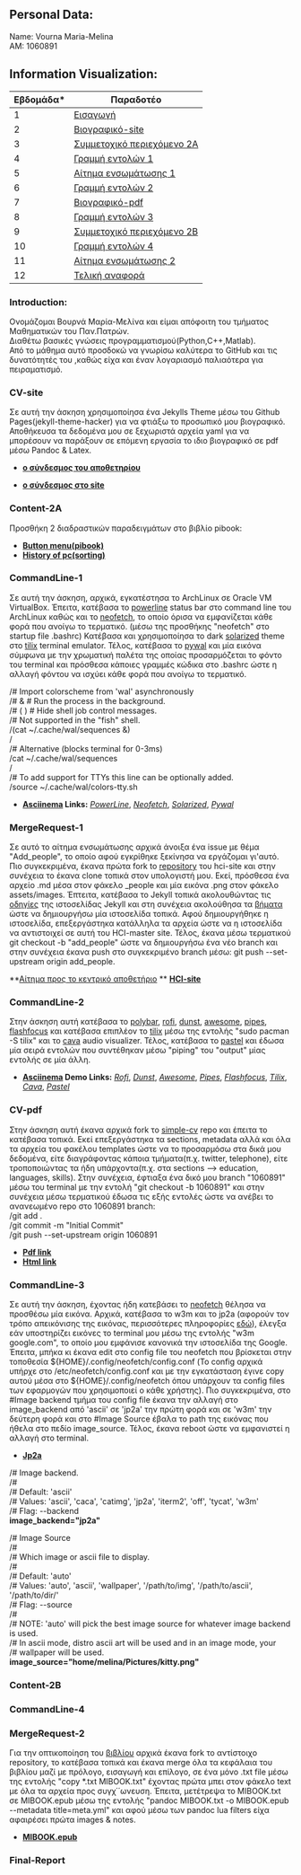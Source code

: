 ## Personal Data:
Name: Vourna Maria-Melina <br /> 
ΑΜ: 1060891 

## Information Visualization:
| Εβδομάδα* | Παραδοτέο |
| --- | --- |
| 1 | [Εισαγωγή](#Introduction) |
| 2 | [Βιογραφικό-site](#CV-site) |
| 3 | [Συμμετοχικό περιεχόμενο 2A](#Content-2A) |
| 4 | [Γραμμή εντολών 1](#CommandLine-1)
| 5 | [Αίτημα ενσωμάτωσης 1](#MergeRequest-1) |
| 6 | [Γραμμή εντολών 2](#CommandLine-2) |
| 7 | [Βιογραφικό-pdf](#CV-pdf) |
| 8 | [Γραμμή εντολών 3](#CommandLine-3) |
| 9 | [Συμμετοχικό περιεχόμενο 2B](#Content-2Β) |
| 10 | [Γραμμή εντολών 4](#CommandLine-4)|
| 11 | [Αίτημα ενσωμάτωσης 2](#MergeRequest-2) |
| 12 | [Τελική αναφορά](#Final-Report) |

### Introduction:
Ονομάζομαι Βουρνά Μαρία-Μελίνα και είμαι απόφοιτη του τμήματος Μαθηματικών του Παν.Πατρών. <br/>
Διαθέτω βασικές γνώσεις προγραμματισμού(Python,C++,Matlab). <br/>
Από το μάθημα  αυτό προσδοκώ να γνωρίσω καλύτερα το GitHub και τις δυνατότητές του ,καθώς είχα και έναν λογαριασμό παλιαότερα για πειραματισμό.

### CV-site
Σε αυτή την άσκηση χρησιμοποίησα ένα Jekylls Theme μέσω του Github Pages(jekyll-theme-hacker) για να φτιάξω το προσωπικό μου βιογραφικό. Αποθήκευσα τα δεδομένα μου σε ξεχωριστά αρχεία yaml για να μπορέσουν να παράξουν σε επόμενη εργασία το ιδιο βιογραφικό σε pdf μέσω Pandoc & Latex. 

- **[ο σύνδεσμος του αποθετηρίου](https://github.com/vournam/my_cv)** 

- **[ο σύνδεσμος στο site](https://vournam.github.io/my_cv/)** 

### Content-2A
Προσθήκη 2 διαδραστικών παραδειγμάτων στο βιβλίο pibook:
 -  **[Button menu(pibook)](https://pibooksite1.netlify.app/remix/button-menu(pibook)/)**
 -  **[History of pc(sorting)](https://pibooksite1.netlify.app/remix/pc-history-sorting/)**

### CommandLine-1
Σε αυτή την άσκηση, αρχικά, εγκατέστησα το ArchLinux σε Oracle VM VirtualBox. Έπειτα, κατέβασα το [powerline](https://github.com/powerline/powerline) status bar στο command line του ArchLinux καθώς και το [neofetch](https://github.com/dylanaraps/neofetch), το οποίο όρισα να εμφανίζεται κάθε φορά που ανοίγω το τερματικό. (μέσω της προσθήκης "neofetch" στο startup file .bashrc) Κατέβασα και χρησιμοποίησα το dark [solarized](https://github.com/altercation/solarized) theme στο [tilix](https://gnunn1.github.io/tilix-web/) terminal emulator. Τέλος, κατέβασα το [pywal](https://github.com/dylanaraps/pywal) και μία εικόνα σύμφωνα με την χρωματική παλέτα της οποίας προσαρμόζεται το φόντο του terminal και πρόσθεσα κάποιες γραμμές κώδικα στο .bashrc ώστε η αλλαγή φόντου να ισχύει κάθε φορά που ανοίγω το τερματικό.

/# Import colorscheme from 'wal' asynchronously </br>
/# &   # Run the process in the background. <br/>
/# ( ) # Hide shell job control messages. <br/>
/# Not supported in the "fish" shell. <br/>
/(cat ~/.cache/wal/sequences &) <br/>
/<br/>
/# Alternative (blocks terminal for 0-3ms) <br/>
/cat ~/.cache/wal/sequences <br/>
/<br/>
/# To add support for TTYs this line can be optionally added. <br/>
/source ~/.cache/wal/colors-tty.sh <br/>

- **[Asciinema](https://asciinema.org/) Links:**
*[PowerLine](https://asciinema.org/a/457054)*,
*[Neofetch](https://asciinema.org/a/457177)*,
*[Solarized]()*,
*[Pywal](https://asciinema.org/a/457192)*

### MergeRequest-1
Σε αυτό το αίτημα ενσωμάτωσης αρχικά άνοιξα ένα issue με θέμα "Add_people", το οποίο αφού εγκρίθηκε ξεκίνησα να εργάζομαι γι'αυτό. Πιο συγκεκριμένα, έκανα πρώτα fork to [repository](https://github.com/upatras-hci/site) του hci-site και στην συνέχεια το έκανα clone τοπικά στον υπολογιστή μου. Εκεί, πρόσθεσα ένα αρχείο .md μέσα στον φάκελο _people και μία εικόνα .png στον φάκελο assets/images. Έπτειτα, κατέβασα το Jekyll τοπικά ακολουθώντας τις [οδηγίες](https://jekyllrb.com/docs/installation/) της ιστοσελίδας Jekyll και στη συνέχεια ακολούθησα τα [βήματα]() ώστε να δημιουργήσω μία ιστοσελίδα τοπικά. Αφού δημιουργήθηκε η ιστοσελίδα, επεξεργάστηκα κατάλληλα τα αρχεία ώστε να η ιστοσελίδα να αντιστοιχεί σε αυτή του HCI-master site. Τέλος, έκανα μέσω τερματικού  git checkout -b "add_people" ώστε να δημιουργήσω ένα νέο branch και στην συνέχεια έκανα push στο συγκεκριμένο branch μέσω: git push --set-upstream origin add_people. </br>

**[Αίτημα προς το κεντρικό αποθετήριο]() **
**[HCI-site]()**

### CommandLine-2
Στην άσκηση αυτή κατέβασα το [polybar](https://github.com/polybar/polybar), [rofi](https://github.com/davatorium/rofi), [dunst](https://github.com/dunst-project/dunst), [awesome](https://github.com/awesomeWM/awesome), [pipes](https://github.com/pipeseroni/pipes.sh), [flashfocus](https://github.com/fennerm/flashfocus) και κατέβασα επιπλέον το [tilix](https://gnunn1.github.io/tilix-web/) μέσω της εντολής "sudo pacman -S tilix" και το [cava](https://github.com/karlstav/cava#configuration) audio visualizer. Τέλος, κατέβασα το [pastel](https://github.com/sharkdp/pastel) και έδωσα μία σειρά εντολών που συντέθηκαν μέσω "piping" του "output" μίας εντολής σε μία άλλη.

- **[Asciinema](https://asciinema.org/) Demo Links:**
*[Rofi](https://asciinema.org/a/457687)*,
*[Dunst]()*,
*[Awesome]()*,
*[Pipes](https://asciinema.org/a/458185)*,
*[Flashfocus]()*,
*[Tilix]()*,
*[Cava](https://asciinema.org/a/458152)*,
*[Pastel](https://asciinema.org/a/458180)*

### CV-pdf
Στην άσκηση αυτή έκανα αρχικά fork το [simple-cv](https://github.com/plain-plain-text/simple-cv) repo και έπειτα το κατέβασα τοπικά. Εκεί επεξεργάστηκα τα sections, metadata αλλά και όλα τα αρχεία του φακέλου templates ώστε να το προσαρμόσω στα δικά μου δεδομένα, είτε διαγράφοντας κάποια τμήματα(π.χ. twitter, telephone), είτε τροποποιώντας τα ήδη υπάρχοντα(π.χ. στα sections --> education, languages, skills). Στην συνέχεια, έφτιαξα ένα δικό μου branch "1060891" μέσω του terminal με την εντολή "git checkout -b 1060891" και στην συνέχεια μέσω τερματικού έδωσα τις εξής εντολές ώστε να ανέβει το ανανεωμένο repo στο 1060891 branch: </br>
/git add . </br>
/git commit -m "Initial Commit" </br>
/git push --set-upstream origin 1060891 </br>

- **[Pdf link](https://github.com/vournam/simple-cv/blob/1060891/docs/M-M_Vourna.pdf)** </br>
- **[Html link](https://github.com/vournam/simple-cv/blob/1060891/docs/index.html)**

### CommandLine-3
Σε αυτή την άσκηση, έχοντας ήδη κατεβάσει το [neofetch](https://github.com/dylanaraps/neofetch) θέλησα να προσθέσω μία εικόνα. Αρχικά, κατέβασα το w3m και το jp2a (αφορούν τον τρόπο απεικόνισης της εικόνας, περισσότερες πληροφορίες [εδώ](https://github.com/dylanaraps/neofetch/wiki/Image-Backends)), έλεγξα εάν υποστηρίζει εικόνες το terminal μου μέσω της εντολής "w3m google.com", το οποίο μου εμφάνισε κανονικά την ιστοσελίδα της Google. Έπειτα, μπήκα κι έκανα edit στο config file του neofetch που βρίσκεται στην τοποθεσία ${HOME}/.config/neofetch/config.conf (Το config αρχικά υπήρχε στο /etc/neofetch/config.conf και με την εγκατάσταση έγινε copy αυτού μέσα στο ${HOME}/.config/neofetch όπου υπάρχουν τα config files των εφαρμογών που χρησιμοποιεί ο κάθε χρήστης). Πιο συγκεκριμένα, στο #Image backend τμήμα του config file έκανα την αλλαγή στο image_backend από 'ascii' σε 'jp2a' την πρώτη φορά και σε 'w3m' την δεύτερη φορά και στο #Image Source έβαλα το path της εικόνας που ήθελα στο πεδίο image_source. Τέλος, έκανα reboot ώστε να εμφανιστεί η αλλαγή στο terminal.

- **[Jp2a](https://asciinema.org/a/459412)**

/# Image backend. <br/>
/# <br/>
/# Default:  'ascii' <br/>
/# Values:   'ascii', 'caca', 'catimg', 'jp2a', 'iterm2', 'off', 'tycat', 'w3m' <br/>
/# Flag:     --backend <br/>
**image_backend="jp2a"** <br/>

/# Image Source <br/>
/# <br/>
/# Which image or ascii file to display. <br/>
/# <br/>
/# Default:  'auto' <br/>
/# Values:   'auto', 'ascii', 'wallpaper', '/path/to/img', '/path/to/ascii', '/path/to/dir/' <br/>
/# Flag:     --source <br/>
/# <br/>
/# NOTE: 'auto' will pick the best image source for whatever image backend is used. <br/>
/#       In ascii mode, distro ascii art will be used and in an image mode, your <br/>
/#       wallpaper will be used. <br/>
**image_source="home/melina/Pictures/kitty.png"** <br/>

### Content-2Β

### CommandLine-4

### MergeRequest-2
Για την οπτικοποίηση του [βιβλίου](https://github.com/mibook/kallipos) αρχικά έκανα fork το αντίστοιχο repository, το κατέβασα τοπικά και έκανα merge όλα τα κεφάλαια του βιβλίου μαζί με πρόλογο, εισαγωγή και επίλογο, σε ένα μόνο .txt file μέσω της εντολής "copy *.txt ΜΙΒΟΟΚ.txt" έχοντας πρώτα μπει στον φάκελο text με όλα τα αρχεία προς συγχ΄΄ωνευση. Έπειτα, μετέτρεψα το MIBOOK.txt σε MIBOOK.epub μέσω της εντολής "pandoc MIBOOK.txt -o MIBOOK.epub --metadata title=meta.yml" και αφού μέσω των pandoc lua filters είχα αφαιρέσει πρώτα images & notes. </br>
- **[MIBOOK.epub](https://github.com/vournam/kallipos/blob/1060891/MIBOOK.epub)** </br>


### Final-Report
